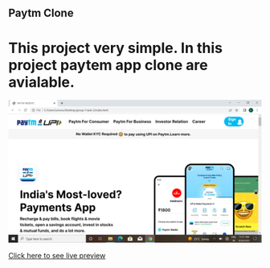 ## Paytm Clone

# This project very simple.  In this project paytem app clone are avialable.

![Live preview](./Screenshot.png)

[Click here to see live preview](https://kanchan-paytm-clone.netlify.app/)